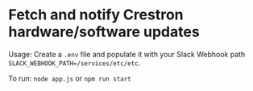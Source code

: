 # Fetch and notify Crestron hardware/software updates

Usage: Create a `.env` file and populate it with your Slack Webhook path `SLACK_WEBHOOK_PATH=/services/etc/etc`.

To run: `node app.js` or `npm run start`